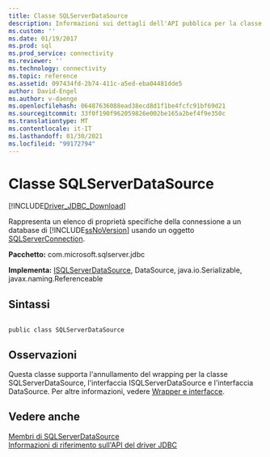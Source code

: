 ```yaml
---
title: Classe SQLServerDataSource
description: Informazioni sui dettagli dell'API pubblica per la classe SQLServerDataSource nel driver JDBC per SQL Server.
ms.custom: ''
ms.date: 01/19/2017
ms.prod: sql
ms.prod_service: connectivity
ms.reviewer: ''
ms.technology: connectivity
ms.topic: reference
ms.assetid: 097434fd-2b74-411c-a5ed-eba04481dde5
author: David-Engel
ms.author: v-daenge
ms.openlocfilehash: 06487636088ead38ecd8d1f1be4fcfc91bf69d21
ms.sourcegitcommit: 33f0f190f962059826e002be165a2bef4f9e350c
ms.translationtype: MT
ms.contentlocale: it-IT
ms.lasthandoff: 01/30/2021
ms.locfileid: "99172794"
---
```

# <a name="sqlserverdatasource-class"></a>Classe SQLServerDataSource
[!INCLUDE[Driver_JDBC_Download](../../../includes/driver_jdbc_download.md)]

  Rappresenta un elenco di proprietà specifiche della connessione a un database di [!INCLUDE[ssNoVersion](../../../includes/ssnoversion-md.md)] usando un oggetto [SQLServerConnection](../../../connect/jdbc/reference/sqlserverconnection-class.md).  
  
 **Pacchetto:** com.microsoft.sqlserver.jdbc  
  
 **Implementa:** [ISQLServerDataSource](../../../connect/jdbc/reference/isqlserverdatasource-interface.md), DataSource, java.io.Serializable, javax.naming.Referenceable  
  
## <a name="syntax"></a>Sintassi  
  
```  
  
public class SQLServerDataSource  
```  
  
## <a name="remarks"></a>Osservazioni  
 Questa classe supporta l'annullamento del wrapping per la classe SQLServerDataSource, l'interfaccia ISQLServerDataSource e l'interfaccia DataSource. Per altre informazioni, vedere [Wrapper e interfacce](../../../connect/jdbc/wrappers-and-interfaces.md).  
  
## <a name="see-also"></a>Vedere anche  
 [Membri di SQLServerDataSource](../../../connect/jdbc/reference/sqlserverdatasource-members.md)   
 [Informazioni di riferimento sull'API del driver JDBC](../../../connect/jdbc/reference/jdbc-driver-api-reference.md)  
  
  
